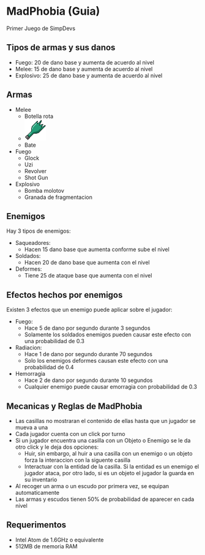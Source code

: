 # MadPhobia (Guia)
Primer Juego de SimpDevs

## Tipos de armas y sus danos
- Fuego: 20 de dano base y aumenta de acuerdo al nivel
- Melee: 15 de dano base y aumenta de acuerdo al nivel
- Explosivo: 25 de dano base y aumenta de acuerdo al nivel
## Armas
- Melee
  - Botella rota
  - ![Botella rota](https://github.com/fwcheesecake/MadPhobia/blob/master/src/sprites/armas/meele/bottle.png)
  - Bate
- Fuego
  - Glock
  - Uzi
  - Revolver
  - Shot Gun
- Explosivo
  - Bomba molotov
  - Granada de fragmentacion
## Enemigos
Hay 3 tipos de enemigos:
- Saqueadores:
  - Hacen 15 dano base que aumenta conforme sube el nivel
- Soldados:
  - Hacen 20 de dano base que aumenta con el nivel
- Deformes:
  - Tiene 25 de ataque base que aumenta con el nivel
## Efectos hechos por enemigos
Existen 3 efectos que un enemigo puede aplicar sobre el jugador:
- Fuego: 
  - Hace 5 de dano por segundo durante 3 segundos
  - Solamente los soldados enemigos pueden causar este efecto con una probabilidad de 0.3
- Radiacion: 
  - Hace 1 de dano por segundo durante 70 segundos
  - Solo los enemigos deformes causan este efecto con una probabilidad de 0.4
- Hemorragia
  - Hace 2 de dano por segundo durante 10 segundos
  - Cualquier enemigo puede causar emorragia con probabilidad de 0.3
## Mecanicas y Reglas de MadPhobia
- Las casillas no mostraran el contenido de ellas hasta que un jugador se mueva a una
- Cada jugador cuenta con un click por turno
- Si un jugador encuentra una casilla con un Objeto o Enemigo se le da otro click y le deja dos opciones:
  - Huir, sin embargo, al huir a una casilla con un enemigo o un objeto forza la interaccion con la siguente casilla
  - Interactuar con la entidad de la casilla. Si la entidad es un enemigo el jugador ataca, por otro lado, si es un objeto el jugador la guarda en su inventario
- Al recoger un arma o un escudo por primera vez, se equipan automaticamente
- Las armas y escudos tienen 50% de probabilidad de aparecer en cada nivel
## Requerimentos
- Intel Atom de 1.6GHz o equivalente
- 512MB de memoria RAM
